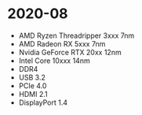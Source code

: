 # 2020-08

- AMD Ryzen Threadripper 3xxx 7nm
- AMD Radeon RX 5xxx 7nm
- Nvidia GeForce RTX 20xx 12nm
- Intel Core 10xxx 14nm
- DDR4
- USB 3.2
- PCIe 4.0
- HDMI 2.1
- DisplayPort 1.4
